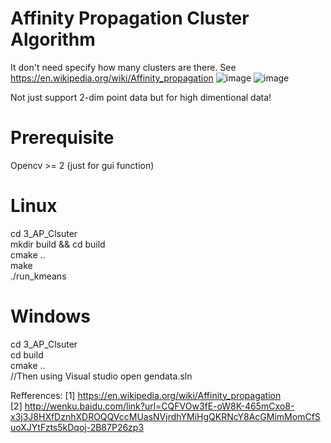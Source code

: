 # Affinity Propagation Cluster Algorithm 
It don't need specify how many clusters are there.  See https://en.wikipedia.org/wiki/Affinity_propagation
![image](https://github.com/lhwcv/MachineLearning-C_plus-Tutorial/blob/master/3_AP_Clsuter/_imgs/4_cluster.PNG)
![image](https://github.com/lhwcv/MachineLearning-C_plus-Tutorial/blob/master/3_AP_Clsuter/_imgs/m_cluster.PNG)

Not just support 2-dim point data but for high dimentional data!

# Prerequisite
  Opencv >= 2 (just for gui function)
  
# Linux
  cd 3_AP_Clsuter </br>
  mkdir build && cd build </br>
  cmake .. </br>
  make  </br>
  ./run_kmeans </br>
  
# Windows
  cd 3_AP_Clsuter </br>
  cd build </br>
  cmake .. </br>
  //Then using Visual studio open gendata.sln
  

Refferences: 
[1] https://en.wikipedia.org/wiki/Affinity_propagation</br>
[2] http://wenku.baidu.com/link?url=CQFVOw3fE-oW8K-465mCxo8-x3j3J8HXfDznhXDROQQVccMUasNVjrdhYMiHgQKRNcY8AcGMimMomCfSuoXJYtFzts5kDqoj-2B87P26zp3

